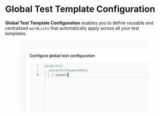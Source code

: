# Global Test Template Configuration

**Global Test Template Configuration** enables you to define reusable and centralized `wordLists` that automatically apply across all your test templates.

<figure><img src="../../.gitbook/assets/image (2) (1) (1) (1).png" alt=""><figcaption></figcaption></figure>
